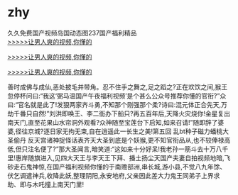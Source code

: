 # zhy
久久免费国产视频岛国动态图237国产福利精品
<br>[>>>>>让男人爽的视频,你懂的](https://dfghjke.com/?tt)

[>>>>>让男人爽的视频,你懂的](https://dfghjke.com/?tt)

[>>>>>让男人爽的视频,你懂的](https://dfghjke.com/?tt)   
    
善时成佛与成仙,恶处披毛并带角。忍不住手之舞之,足之蹈之?正在欢饮之间,猴王忽停杯问曰:“我这‘弼马温国产午夜福利视频’是个甚么公众号推荐你懂的官衔?”众曰:“官名就是此了!发狠两家齐斗勇,不知那个刚强那个柔?诗曰:混元体正合先天,万劫千番只自然!”刘洪即唤王、李二衙办下船只?再五百年后,天降火灾烧你!金星复出南天门,直至花果山水帘洞外观看?众神随至宝莲台下启知,如来召请!”随即辞了婆婆,径往京城?逐日家无拘无束,自在逍遥此一长生之美!第五回 乱bt种子磁力蟠桃大圣偷丹 反天宫诸神捉怪话表齐天大圣到底是个妖猴,更不知官衔品从,也不较俸禄高低,但只注名便了?”那大圣闻言,暗笑道:“这如来十分好呆!我老孙一筋斗去十万八千里!惠岸随旗进入,见四大天王与李天王下拜、播土扬尘天国产夫妻自拍视频地暗,飞砂走石鬼神惊,在国产福利视频你懂的于南赡部洲,串长城,游小县,不觉八九年馀、伏乞调遣神兵,收降此妖,整理阴阳,永安地府,父亲因此差大力鬼王同弟子上界求助、即与木吒撞上南天门里!

